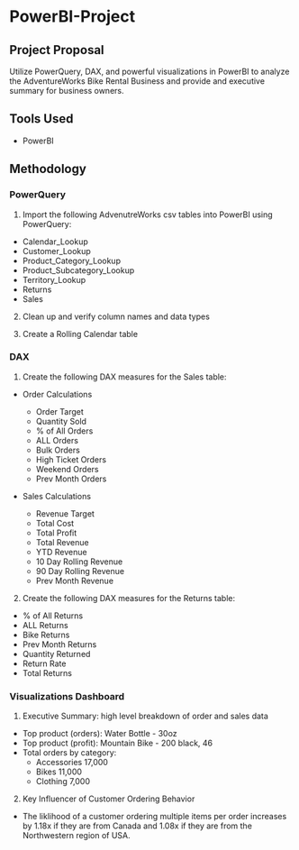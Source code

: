 # PowerBI-Project

## Project Proposal
Utilize PowerQuery, DAX, and powerful visualizations in PowerBI to analyze the AdventureWorks Bike Rental Business and provide and executive summary for business owners.

## Tools Used
- PowerBI

## Methodology

### PowerQuery
1. Import the following AdvenutreWorks csv tables into PowerBI using PowerQuery:
  - Calendar_Lookup
  - Customer_Lookup
  - Product_Category_Lookup
  - Product_Subcategory_Lookup
  - Territory_Lookup
  - Returns
  - Sales
  
2. Clean up and verify column names and data types

3. Create a Rolling Calendar table

### DAX
1. Create the following DAX measures for the Sales table:
- Order Calculations
  - Order Target
  - Quantity Sold
  - % of All Orders
  - ALL Orders
  - Bulk Orders
  - High Ticket Orders
  - Weekend Orders
  - Prev Month Orders
  
- Sales Calculations
  - Revenue Target
  - Total Cost
  - Total Profit
  - Total Revenue
  - YTD Revenue
  - 10 Day Rolling Revenue
  - 90 Day Rolling Revenue
  - Prev Month Revenue

2. Create the following DAX measures for the Returns table:
  - % of All Returns
  - ALL Returns
  - Bike Returns
  - Prev Month Returns
  - Quantity Returned
  - Return Rate
  - Total Returns
  
### Visualizations Dashboard
1. Executive Summary: high level breakdown of order and sales data
  - Top product (orders): Water Bottle - 30oz
  - Top product (profit): Mountain Bike - 200 black, 46
  - Total orders by category:
    - Accessories 17,000
    - Bikes 11,000
    - Clothing 7,000
    
2. Key Influencer of Customer Ordering Behavior
  - The liklihood of a customer ordering multiple items per order increases by 1.18x if they are from Canada and 1.08x if they are from the Northwestern region of USA. 
